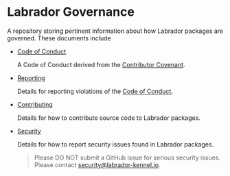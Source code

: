 # Labrador Governance

A repository storing pertinent information about how Labrador packages are governed. These documents include

- [Code of Conduct]
    
    A Code of Conduct derived from the [Contributor Covenant]. 
    
- [Reporting]

    Details for reporting violations of the [Code of Conduct].
    
- [Contributing]

    Details for how to contribute source code to Labrador packages.
    
- [Security]

    Details for how to report security issues found in Labrador packages.
    > Please DO NOT submit a GitHub issue for serious security issues. Please contact [security@labrador-kennel.io].

[Code of Conduct]: ./CODE_OF_CONDUCT.md
[Contributor Covenant]: https://www.contributor-covenant.org/
[Contributing]: ./CONTRIBUTING.md
[Reporting]: ./REPORTING.md
[Security]: ./SECURITY.md
[security@labrador-kennel.io]: mailto:security@labrador-kennel.io
